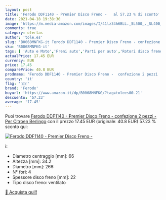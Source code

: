 ```yaml
---
layout: post
title: 'Ferodo DDF1140 - Premier Disco Freno -   al 57.23 % di sconto'
date: 2021-04-18 19:38:30
image: 'https://m.media-amazon.com/images/I/41lz34h6BLL._SL500_._SL400_.jpg'
comments: true
category: ofertas
author: 'tole.es'
slug: 'B0068MNFKG-it Ferodo DDF1140 - Premier Disco Freno - confezione 2 pezzi...'
sku: 'B0068MNFKG-it'
tags: [ 'Auto e Moto','Freni auto','Parti per auto','Rotori disco freno per auto','ferodo', ]
actualPrice: 17.45 EUR
currency: EUR
price: 17.45
comparePrice: 40.8 EUR
prodname: 'Ferodo DDF1140 - Premier Disco Freno -  confezione 2 pezzi  - Per Citroen Berlingo'
country: 'it'
flag: '🇮🇹'
brand: 'Ferodo'
buyurl: 'https://www.amazon.it/dp/B0068MNFKG/?tag=tolees00-21'
descuento: '57.23'
average: '17.45'
---
```


Puoi trovare [Ferodo DDF1140 - Premier Disco Freno -  confezione 2 pezzi  - Per Citroen Berlingo](https://www.amazon.it/dp/B0068MNFKG/?tag=tolees00-21) con il prezzo 17.45 EUR (originale: 40.8 EUR) 57.23 % sconto qui:

[![Ferodo DDF1140 - Premier Disco Freno -  ](https://m.media-amazon.com/images/I/41lz34h6BLL._SL500_._SL400_.jpg)](https://www.amazon.it/dp/B0068MNFKG/?tag=tolees00-21)

ℹ️:

- Diametro centraggio [mm]: 66
- Altezza [mm]: 34.2
- Diametro [mm]: 266
- N° fori: 4
- Spessore disco freno [mm]: 22
- Tipo disco freno: ventilato

[🛒 Acquista qui!!](https://www.amazon.it/dp/B0068MNFKG/?tag=tolees00-21)
